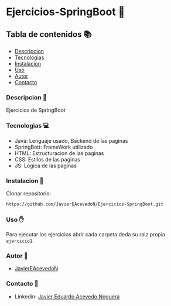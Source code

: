 # Ejercicios-SpringBoot 🚀
## Tabla de contenidos 📚
- [Descripcion](#descripcion)
- [Tecnologias](#tecnologias)
- [Instalacion](#instalacion)
- [Uso](#uso)
- [Autor](#autor)
- [Contacto](#contacto)
<h3 id="descripcion">Descripcion 📖</h3>

Ejercicios de SpringBoot
<h3 id="tecnologias">Tecnologias 💻</h3>

- Java: Lenguaje usado, Backend de las paginas
- SpringBott: FrameWork utilizado
- HTML: Estructuracion de las paginas
- CSS: Estilos de las paginas
- JS: Logica de las paginas
<h3 id="instalacion">Instalacion 💾</h3>

Clonar repositorio:
```sh
https://github.com/JavierEAcevedoN/Ejercicios-SpringBoot.git
```
<h3 id="uso">Uso ✋</h3>

Para ejecutar los ejercicios abrir cada carpeta deda su raiz propia `ejercicio1`.
<h3 id="autor">Autor 👤</h3>

- [JavierEAcevedoN](https://github.com/JavierEAcevedoN)
<h3 id="contacto">Contacto 📱</h3>

- Linkedin: [Javier Eduardo Acevedo Noguera](https://www.linkedin.com/in/javier-eduardo-acevedo-noguera)